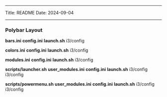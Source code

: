***
Title: README
Date: 2024-09-04
***
### Polybar Layout

**bars.ini**
    **config.ini**
        **launch.sh**
            i3/config

**colors.ini**
    **config.ini**
        **launch.sh**
            i3/config

**modules.ini**
    **config.ini**
        **launch.sh**
            i3/config

**scripts/launcher.sh**
    **user_modules.ini**
        **config.ini**
            **launch.sh**
                i3/config
    i3/config

**scripts/powermenu.sh**
    **user_modules.ini**
        **config.ini**
            **launch.sh**
                i3/config
    i3/config

